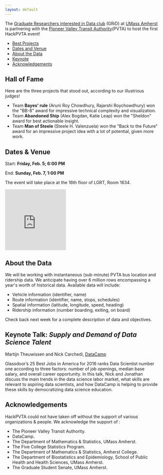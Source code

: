 ```yaml
---
layout: default
---
```


<link rel="stylesheet" href="https://maxcdn.bootstrapcdn.com/font-awesome/4.5.0/css/font-awesome.min.css">


The [Graduate Researchers interested in Data club](http://www.gridclub.io) (GRiD) at [UMass Amherst](http://www.umass.edu) is partnering with the [Pioneer Valley Transit Authority](http://pvta.com/)(PVTA) to host the first HackPVTA event!

- [Best Projects](#win)
- [Dates and Venue](#timeplace)
- [About the Data](#dataset)
- [Keynote](#keynote)
- [Acknowledgements](#ack)




## <a name="win"></a> Hall of Fame <i class="fa fa-graduation-cap fa-5x"></i>
Here are the three projects that stood out, according to our illustrious judges!

* Team **Bayes' rule** (Aruni Roy Chowdhury, Rajarshi Roychowdhury) won the "BB-8" award for impressive technical complexity and visualization. 
* Team **Abandoned Ship** (Alex Bogdan, Katie Leap) won the "Sheldon" award for best actionable insight.
* Team **Man of Steele** (Steele H. Valenzuela) won the "Back to the Future" award for an impressive project idea with a lot of potential, given more work. 


## <a name="timeplace"></a> Dates & Venue 

Start: **Friday, Feb. 5; 6:00 PM**

End: **Sunday, Feb. 7, 1:00 PM**

The event will take place at the 16th floor of LGRT, Room 1634.

<iframe src="https://www.google.com/maps/embed?pb=!1m18!1m12!1m3!1d2946.5895259223744!2d-72.52986339931638!3d42.39389002908238!2m3!1f0!2f0!3f0!3m2!1i1024!2i768!4f13.1!3m3!1m2!1s0x89e6d27a14795047%3A0xc76f76aee8c12de1!2sLederle+Graduate+Research+Tower%2C+Amherst%2C+MA+01002%2C+USA!5e0!3m2!1sen!2suk!4v1452441692477" width="200" height="200" frameborder="0" style="border:0" allowfullscreen></iframe>


## <a name="dataset"></a> About the Data

We will be working with instantaneous (sub-minute) PVTA bus location and ridership data. We anticipate having over 6 million rows encompassing a year's worth of historical data. Available data will include: 

- Vehicle information (identifier, name)
- Route information (identifier, name, stops, schedules)
- Spatial information (latitude, longitude, speed, heading)
- Ridership information (number boarding, exiting, on board)

Check back next week for a complete description of data and objectives.

## <a name="keynote"></a> **Keynote Talk**: *Supply and Demand of Data Science Talent* 
Martijn Theuwissen and Nick Carchedi, [DataCamp](https://www.datacamp.com/)

Glassdoor’s 25 Best Jobs in America for 2016 ranks Data Scientist number one according to three factors: number of job openings, median base salary, and overall career opportunity. In this talk, Nick and Jonathan discuss the main trends in the data science labor market, what skills are relevant to aspiring data scientists, and how DataCamp is helping to provide these skills by democratizing data science education.

## <a name="ack"></a>Acknowledgements

HackPVTA could not have taken off without the support of various organizations & people. We acknowledge the support of : 

* The Pioneer Valley Transit Authority.
* DataCamp.
* The Department of Mathematics & Statistics, UMass Amherst.
* The Five College Statistics Program. 
* The Department of Mathematics & Statistics, Amherst College. 
* The Department of Biostatistics and Epidemiology, School of Public Health and Health Sciences, UMass Amherst.
* The Graduate Student Senate, UMass Amherst.

